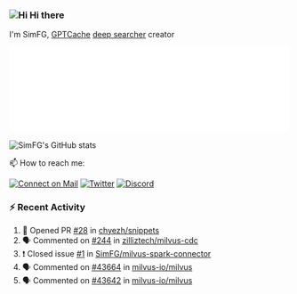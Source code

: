 ### <img src='https://qpluspicture.oss-cn-beijing.aliyuncs.com/6LjjQA/Hi.gif' alt='Hi' width="24"/> Hi there

I'm SimFG, [GPTCache](https://github.com/zilliztech/GPTCache) [deep searcher](https://github.com/zilliztech/deep-searcher) creator

![Metrics 👋](/metrics.plugin.followup.user.svg)

![SimFG's GitHub stats](https://github-readme-stats.vercel.app/api?username=SimFG&show_icons=true&theme=radical&count_private=true)

📫 How to reach me:

[![Connect on Mail](https://img.shields.io/badge/Ask%20me-anything-1abc9c.svg)](mailto:1142838399@qq.com)
[![Twitter](https://img.shields.io/twitter/follow/FogSim?style=social)](https://twitter.com/FogSim)
[![Discord](https://img.shields.io/discord/1092648432495251507?label=Discord&logo=discord)](https://discord.gg/Q8C6WEjSWV)

### :zap: Recent Activity

<!--START_SECTION:activity-->
1. 💪 Opened PR [#28](https://github.com/chyezh/snippets/pull/28) in [chyezh/snippets](https://github.com/chyezh/snippets)
2. 🗣 Commented on [#244](https://github.com/zilliztech/milvus-cdc/issues/244) in [zilliztech/milvus-cdc](https://github.com/zilliztech/milvus-cdc)
3. ❗️ Closed issue [#1](https://github.com/SimFG/milvus-spark-connector/issues/1) in [SimFG/milvus-spark-connector](https://github.com/SimFG/milvus-spark-connector)
4. 🗣 Commented on [#43664](https://github.com/milvus-io/milvus/issues/43664) in [milvus-io/milvus](https://github.com/milvus-io/milvus)
5. 🗣 Commented on [#43642](https://github.com/milvus-io/milvus/issues/43642) in [milvus-io/milvus](https://github.com/milvus-io/milvus)
<!--END_SECTION:activity-->

